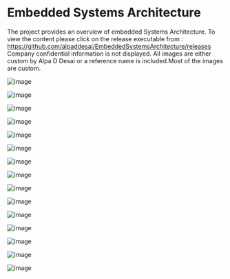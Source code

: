 # Embedded Systems Architecture

The project provides an overview of embedded Systems Architecture. To view the content please click on the release executable from : 
https://github.com/alpaddesai/EmbeddedSystemsArchitecture/releases  Company confidential information is not displayed. All images are either custom by Alpa D Desai or a reference name is included.Most of the images are custom. 


![image](MainWindowImage.png)

![image](SystemSoftwareLayer.png)

![image](ApplicationLayer.png)

![image](EmbeddedHardwareImage.png)

![image](AllegroEditorImage.png)

![image](VerilogImage.png)

![image](SoC.png)

![image](MemoryAddressing.png)

![image](SoCCustomization.png)

![image](Interconnect.png)


![image](FPGADesignCertificate.png)

![image](HardentStudentCertificate.png)

![image](XilinxCertifications.png)

![image](SDSoC.jpg)

![image](BachelorofEngineering_EE.png)
